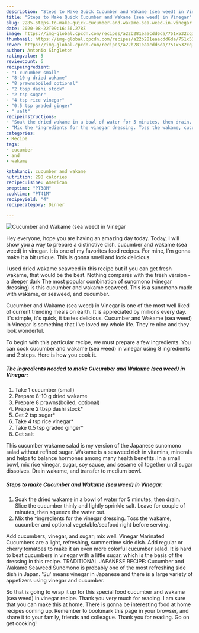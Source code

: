 ```yaml
---
description: "Steps to Make Quick Cucumber and Wakame (sea weed) in Vinegar"
title: "Steps to Make Quick Cucumber and Wakame (sea weed) in Vinegar"
slug: 2285-steps-to-make-quick-cucumber-and-wakame-sea-weed-in-vinegar
date: 2020-08-22T09:16:56.278Z
image: https://img-global.cpcdn.com/recipes/a22b281eaacdd6da/751x532cq70/cucumber-and-wakame-sea-weed-in-vinegar-recipe-main-photo.jpg
thumbnail: https://img-global.cpcdn.com/recipes/a22b281eaacdd6da/751x532cq70/cucumber-and-wakame-sea-weed-in-vinegar-recipe-main-photo.jpg
cover: https://img-global.cpcdn.com/recipes/a22b281eaacdd6da/751x532cq70/cucumber-and-wakame-sea-weed-in-vinegar-recipe-main-photo.jpg
author: Antonio Singleton
ratingvalue: 5
reviewcount: 6
recipeingredient:
- "1 cucumber small"
- "8-10 g dried wakame"
- "8 prawnsboiled optional"
- "2 tbsp dashi stock"
- "2 tsp sugar"
- "4 tsp rice vinegar"
- "0.5 tsp graded ginger"
- " salt"
recipeinstructions:
- "Soak the dried wakame in a bowl of water for 5 minutes, then drain. Slice the cucumber thinly and lightly sprinkle salt. Leave for couple of minutes, then squeeze the water out."
- "Mix the *ingredients for the vinegar dressing. Toss the wakame, cucumber and optional vegetable/seafood right before serving."
categories:
- Recipe
tags:
- cucumber
- and
- wakame

katakunci: cucumber and wakame 
nutrition: 298 calories
recipecuisine: American
preptime: "PT38M"
cooktime: "PT41M"
recipeyield: "4"
recipecategory: Dinner

---
```



![Cucumber and Wakame (sea weed) in Vinegar](https://img-global.cpcdn.com/recipes/a22b281eaacdd6da/751x532cq70/cucumber-and-wakame-sea-weed-in-vinegar-recipe-main-photo.jpg)

Hey everyone, hope you are having an amazing day today. Today, I will show you a way to prepare a distinctive dish, cucumber and wakame (sea weed) in vinegar. It is one of my favorites food recipes. For mine, I'm gonna make it a bit unique. This is gonna smell and look delicious.

I used dried wakame seaweed in this recipe but if you can get fresh wakame, that would be the best. Nothing compares with the fresh version - a deeper dark The most popular combination of sunomono (vinegar dressing) is this cucumber and wakame seaweed. This is a sunomono made with wakame, or seaweed, and cucumber.

Cucumber and Wakame (sea weed) in Vinegar is one of the most well liked of current trending meals on earth. It is appreciated by millions every day. It's simple, it's quick, it tastes delicious. Cucumber and Wakame (sea weed) in Vinegar is something that I've loved my whole life. They're nice and they look wonderful.


To begin with this particular recipe, we must prepare a few ingredients. You can cook cucumber and wakame (sea weed) in vinegar using 8 ingredients and 2 steps. Here is how you cook it.

<!--inarticleads1-->

##### The ingredients needed to make Cucumber and Wakame (sea weed) in Vinegar:

1. Take 1 cucumber (small)
1. Prepare 8-10 g dried wakame
1. Prepare 8 prawns(boiled, optional)
1. Prepare 2 tbsp dashi stock*
1. Get 2 tsp sugar*
1. Take 4 tsp rice vinegar*
1. Take 0.5 tsp graded ginger*
1. Get  salt


This cucumber wakame salad is my version of the Japanese sunomono salad without refined sugar. Wakame is a seaweed rich in vitamins, minerals and helps to balance hormones among many health benefits. In a small bowl, mix rice vinegar, sugar, soy sauce, and sesame oil together until sugar dissolves. Drain wakame, and transfer to medium bowl. 

<!--inarticleads2-->

##### Steps to make Cucumber and Wakame (sea weed) in Vinegar:

1. Soak the dried wakame in a bowl of water for 5 minutes, then drain. Slice the cucumber thinly and lightly sprinkle salt. Leave for couple of minutes, then squeeze the water out.
1. Mix the *ingredients for the vinegar dressing. Toss the wakame, cucumber and optional vegetable/seafood right before serving.


Add cucumbers, vinegar, and sugar; mix well. Vinegar Marinated Cucumbers are a light, refreshing, summertime side dish. Add regular or cherry tomatoes to make it an even more colorful cucumber salad. It is hard to beat cucumbers in vinegar with a little sugar, which is the basis of the dressing in this recipe. TRADITIONAL JAPANESE RECIPE: Cucumber and Wakame Seaweed Sunomono is probably one of the most refreshing side dish in Japan. &#39;Su&#39; means vinegar in Japanese and there is a large variety of appetizers using vinegar and cucumber. 

So that is going to wrap it up for this special food cucumber and wakame (sea weed) in vinegar recipe. Thank you very much for reading. I am sure that you can make this at home. There is gonna be interesting food at home recipes coming up. Remember to bookmark this page in your browser, and share it to your family, friends and colleague. Thank you for reading. Go on get cooking!
